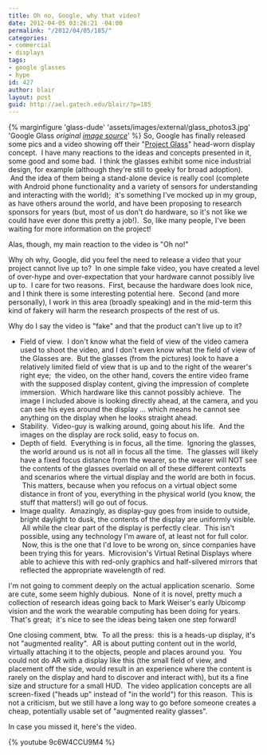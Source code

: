 ```yaml
---
title: Oh no, Google, why that video?
date: 2012-04-05 03:26:21 -04:00
permalink: "/2012/04/05/185/"
categories:
- commercial
- displays
tags:
- google glasses
- hype
id: 427
author: blair
layout: post
guid: http://ael.gatech.edu/blair/?p=185
---
```


{% marginfigure 'glass-dude' 'assets/images/external/glass_photos3.jpg' 'Google Glass *original [image source](https://lh6.googleusercontent.com/-A6pD_FWmYxg/T3xUSvVz8LI/AAAAAAAAABk/qdfLOQRlrXE/s589/glass_photos3.jpg)*' %}
So, Google has finally released some pics and a video showing off their "[Project Glass](https://plus.google.com/111626127367496192147/posts)" head-worn display concept.  I have many reactions to the ideas and concepts presented in it, some good and some bad.  I think the glasses exhibit some nice industrial design, for example (although they're still to geeky for broad adoption).  And the idea of them being a stand-alone device is really cool (complete with Android phone functionality and a variety of sensors for understanding and interacting with the world);  it's something I've mocked up in my group, as have others around the world, and have been proposing to research sponsors for years (but, most of us don't do hardware, so it's not like we could have ever done this pretty a job!).  So, like many people, I've been waiting for more information on the project!

Alas, though, my main reaction to the video is "Oh no!"

<!-- more -->Why oh why, Google, did you feel the need to release a video that your project cannot live up to?  In one simple fake video, you have created a level of over-hype and over-expectation that your hardware cannot possibly live up to.  I care for two reasons.  First, because the hardware does look nice, and I think there is some interesting potential here.  Second (and more personally), I work in this area (broadly speaking) and in the mid-term this kind of fakery will harm the research prospects of the rest of us.

Why do I say the video is "fake" and that the product can't live up to it?	

* Field of view.  I don't know what the field of view of the video camera used to shoot the video, and I don't even know what the field of view of the Glasses are.  But the glasses (from the pictures) look to have a relatively limited field of view that is up and to the right of the wearer's right eye;  the video, on the other hand, covers the entire video frame with the supposed display content, giving the impression of complete immersion.  Which hardware like this cannot possibly achieve.  The image I included above is looking directly ahead, at the camera, and you can see his eyes around the display ... which means he cannot see anything on the display when he looks straight ahead.
* Stability.  Video-guy is walking around, going about his life.  And the images on the display are rock solid, easy to focus on.
* Depth of field.  Everything is in focus, all the time.  Ignoring the glasses, the world around us is not all in focus all the time.  The glasses will likely have a fixed focus distance from the wearer, so the wearer will NOT see the contents of the glasses overlaid on all of these different contexts and scenarios where the virtual display and the world are both in focus.  This matters, because when you refocus on a virtual object some distance in front of you, everything in the physical world (you know, the stuff that matters!) will go out of focus.
* Image quality.  Amazingly, as display-guy goes from inside to outside, bright daylight to dusk, the contents of the display are uniformly visible.  All while the clear part of the display is perfectly clear.  This isn't possible, using any technology I'm aware of, at least not for full color.  Now, this is the one that I'd love to be wrong on, since companies have been trying this for years.  Microvision's Virtual Retinal Displays where able to achieve this with red-only graphics and half-silvered mirrors that reflected the appropriate wavelength of red.

I'm not going to comment deeply on the actual application scenario.  Some are cute, some seem highly dubious.  None of it is novel, pretty much a collection of research ideas going back to Mark Weiser's early Ubicomp vision and the work the wearable computing has been doing for years.  That's great;  it's nice to see the ideas being taken one step forward!

One closing comment, btw.  To all the press:  this is a heads-up display, it's not "augmented reality".  AR is about putting content out in the world, virtually attaching it to the objects, people and places around you.  You could not do AR with a display like this (the small field of view, and placement off the side, would result in an experience where the content is rarely on the display and hard to discover and interact with), but its a fine size and structure for a small HUD.  The video application concepts are all screen-fixed ("heads up" instead of "in the world") for this reason.  This is not a criticism, but we still have a long way to go before someone creates a cheap, potentially usable set of "augmented reality glasses".

In case you missed it, here's the video.

{% youtube 9c6W4CCU9M4 %}
